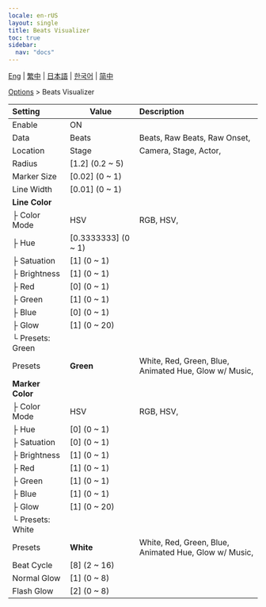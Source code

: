 ```yaml
---
locale: en-rUS
layout: single
title: Beats Visualizer
toc: true
sidebar:
  nav: "docs"
---
```

[Eng](/dancexr/menu/2025.4/stage/beats_visualizer) | [繁中](/tw/dancexr/menu/2025.4/stage/beats_visualizer) | [日本語](/jp/dancexr/menu/2025.4/stage/beats_visualizer) | [한국어](/kr/dancexr/menu/2025.4/stage/beats_visualizer) | [简中](/zh/dancexr/menu/2025.4/stage/beats_visualizer)

[Options](../menu#Options) > Beats Visualizer



| Setting | Value | Description |
| :--- | --- | :--- |
| Enable | ON | 
| Data | Beats | Beats, Raw Beats, Raw Onset, 
| Location | Stage | Camera, Stage, Actor, 
| Radius | [1.2] (0.2 ~ 5) | 
| Marker Size | [0.02] (0 ~ 1) | 
| Line Width | [0.01] (0 ~ 1) | 
| **Line Color** | | 
| ├ Color Mode | HSV | RGB, HSV, 
| ├ Hue | [0.3333333] (0 ~ 1) | 
| ├ Satuation | [1] (0 ~ 1) | 
| ├ Brightness | [1] (0 ~ 1) | 
| ├ Red | [0] (0 ~ 1) | 
| ├ Green | [1] (0 ~ 1) | 
| ├ Blue | [0] (0 ~ 1) | 
| ├ Glow | [1] (0 ~ 20) | 
| └ Presets: Green || 
|   Presets | **Green** | White, Red, Green, Blue, Animated Hue, Glow w/ Music,  |
| **Marker Color** | | 
| ├ Color Mode | HSV | RGB, HSV, 
| ├ Hue | [0] (0 ~ 1) | 
| ├ Satuation | [0] (0 ~ 1) | 
| ├ Brightness | [1] (0 ~ 1) | 
| ├ Red | [1] (0 ~ 1) | 
| ├ Green | [1] (0 ~ 1) | 
| ├ Blue | [1] (0 ~ 1) | 
| ├ Glow | [1] (0 ~ 20) | 
| └ Presets: White || 
|   Presets | **White** | White, Red, Green, Blue, Animated Hue, Glow w/ Music,  |
| Beat Cycle | [8] (2 ~ 16) | 
| Normal Glow | [1] (0 ~ 8) | 
| Flash Glow | [2] (0 ~ 8) | 
